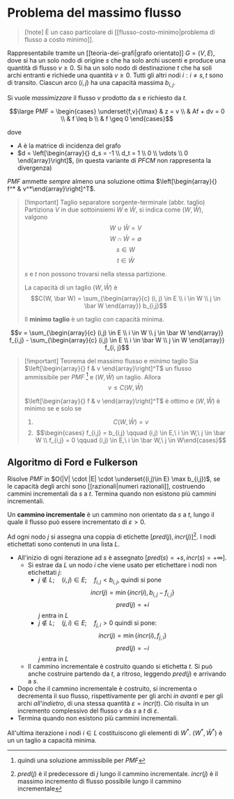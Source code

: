# Problema del massimo flusso

> [!note] È un caso particolare di [[flusso-costo-minimo|problema di flusso a costo minimo]].

Rappresentabile tramite un [[teoria-dei-grafi|grafo orientato]] $G = (V, E)$, dove si ha un solo nodo di origine $s$ che ha solo archi uscenti e produce una quantità di flusso $v \geq 0$. Si ha un solo nodo di destinazione $t$ che ha soli archi entranti e richiede una quantità $v \geq 0$. Tutti gli altri nodi $i:i \neq s,t$ sono di transito. Ciascun arco $(i, j)$ ha una capacità massima $b_{i, j}$.

Si vuole *massimizzare* il flusso $v$ prodotto da $s$ e richiesto da $t$.

$$\large PMF = \begin{cases} \underset{f,v}{\max} & z = v  \\ & Af + dv = 0 \\ & f \leq b \\ & f \geq 0 \end{cases}$$

dove
- $A$ è la matrice di incidenza del grafo
- $d = \left[\begin{array}{} d_s = -1 \\ d_t = 1 \\ 0 \\ \vdots \\ 0 \end{array}\right]$, (in questa variante di $PFCM$ non rappresenta la divergenza)

$PMF$ ammette *sempre* almeno una soluzione ottima $\left[\begin{array}{} f^* & v^*\end{array}\right]^T$.

> [!important] Taglio separatore sorgente-terminale (abbr. taglio)
> Partiziona $V$ in due sottoinsiemi $W$ e $\bar W$, si indica come $(W, \bar W)$, valgono $$W \cup \bar W = V$$ $$W \cap \bar W = \emptyset$$ $$s \in W$$ $$t \in \bar W$$
> 
> $s$ e $t$ non possono trovarsi nella stessa partizione.
> 
> La capacità di un taglio $(W, \bar W)$ è
> $$C(W, \bar W) = \sum_{\begin{array}{c} (i, j) \in E \\ i \in W \\ j \in \bar W \end{array}} b_{i,j}$$
> 
> Il **minimo taglio** è un taglio con capacità minima.

$$v = \sum_{\begin{array}{c} (i,j) \in E \\ i \in W \\ j \in \bar W \end{array}} f_{i,j} - \sum_{\begin{array}{c} (i,j) \in E \\ i \in \bar W \\ j \in W \end{array}} f_{i, j}$$

> [!important] Teorema del massimo flusso e minimo taglio
> Sia $\left[\begin{array}{} f & v \end{array}\right]^T$ un flusso ammissibile per $PMF$ [^1] e $(W, \bar W)$ un taglio. Allora
> $$v \leq C(W, \bar W)$$
> 
> $\left[\begin{array}{} f & v \end{array}\right]^T$ è ottimo e $(W, \bar W)$ è minimo se e solo se
> 1. $$C(W, \bar W) = v$$
> 2. $$\begin{cases} f_{i,j} = b_{i,j} \qquad (i,j) \in E,\ i \in W,\ j \in \bar W \\ f_{i,j} = 0 \qquad (i,j) \in E,\ i \in \bar W,\ j \in W\end{cases}$$

## Algoritmo di Ford e Fulkerson

Risolve $PMF$ in $O(|V| \cdot |E| \cdot \underset{(i,j)\in E} \max b_{i,j})$, se le capacità degli archi sono [[razionali|numeri razionali]], costruendo cammini incrementali da $s$ a $t$. Termina quando non esistono più cammini incrementali.

Un **cammino incrementale** è un cammino non orientato da $s$ a $t$, lungo il quale il flusso può essere incrementato di $\varepsilon > 0$.

Ad ogni nodo $j$ si assegna una coppia di etichette $[pred(j),incr(j)]$[^2]. I nodi etichettati sono contenuti in una lista $L$.

- All'inizio di ogni iterazione ad $s$ è assegnato $[pred(s) = +s,incr(s) = +\infty]$.
    - Si estrae da $L$ un nodo $i$ che viene usato per etichettare i nodi non etichettati $j$:
         - $j \notin L; \quad (i,j) \in E; \quad f_{i,j} < b_{i,j}$, quindi si pone $$incr(j) = \min\{incr(i), b_{i,j} -f_{i,j}\}$$ $$pred(j) = +i$$
         $j$ entra in $L$
         - $j \notin L; \quad (j, i) \in E; \quad f_{j,i} > 0$ quindi si pone: $$incr(j) = \min\{incr(i), f_{j,i}\}$$ $$pred(j) = -i$$
         $j$ entra in $L$
    - Il cammino incrementale è costruito quando si etichetta $t$. Si può anche costruire partendo da $t$, a ritroso, leggendo $pred(j)$ e arrivando a $s$.
- Dopo che il cammino incrementale è costruito, si incrementa o decrementa il suo flusso, rispettivamente per gli archi *in avanti* e per gli archi *all'indietro*, di una stessa quantità $\varepsilon = incr(t)$. Ciò risulta in un incremento complessivo del flusso $v$ da $s$ a $t$ di $\varepsilon$.
- Termina quando non esistono più cammini incrementali.

All'ultima iterazione i nodi $i \in L$ costituiscono gli elementi di $W^*$. $(W^*, \bar W^*)$ è un un taglio a capacità minima.
  
[^1]: quindi una soluzione ammissibile per $PMF$
[^2]: $pred(j)$ è il predecessore di $j$ lungo il cammino incrementale. $incr(j)$ è il massimo incremento di flusso possibile lungo il cammino incrementale